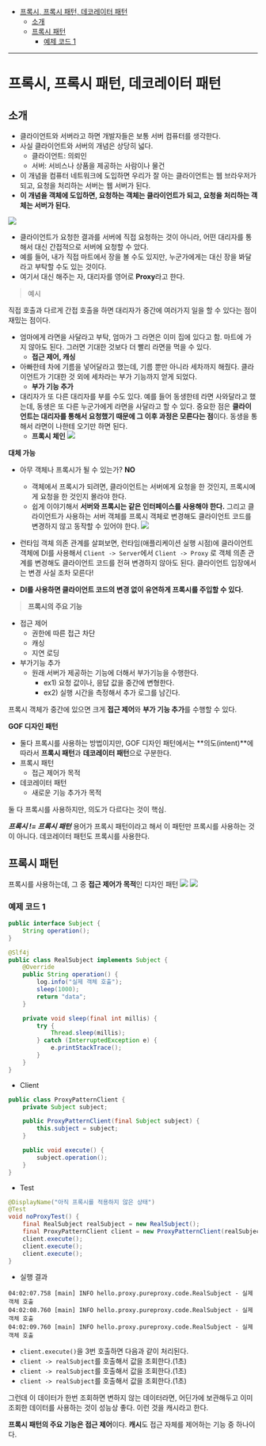 - [프록시, 프록시 패턴, 데코레이터 패턴](#프록시-프록시-패턴-데코레이터-패턴)
  - [소개](#소개)
  - [프록시 패턴](#프록시-패턴)
    - [예제 코드 1](#예제-코드-1)

---

# 프록시, 프록시 패턴, 데코레이터 패턴

## 소개

- 클라이언트와 서버라고 하면 개발자들은 보통 서버 컴퓨터를 생각한다.
- 사실 클라이언트와 서버의 개념은 상당히 넓다.
  - 클라이언트: 의뢰인
  - 서버: 서비스나 상품을 제공하는 사람이나 물건
- 이 개념을 컴퓨터 네트워크에 도입하면 우리가 잘 아는 클라이언트는 웹 브라우저가 되고, 요청을 처리하는 서버는 웹 서버가 된다.
- **이 개념을 객체에 도입하면, 요청하는 객체는 클라이언트가 되고, 요청을 처리하는 객체는 서버가 된다.**

![](/images/2022-04-28-03-30-25.png)

- 클라이언트가 요청한 결과를 서버에 직접 요청하는 것이 아니라, 어떤 대리자를 통해서 대신 간접적으로 서버에 요청할 수 았다.
- 예를 들어, 내가 직접 마트에서 장을 볼 수도 있지만, 누군가에게는 대신 장을 봐달라고 부탁할 수도 있는 것이다.
- 여기서 대신 해주는 자, 대리자를 영어로 **Proxy**라고 한다.

> 예시

직접 호출과 다르게 간접 호출을 하면 대리자가 중간에 여러가지 일을 할 수 있다는 점이 재밌는 점이다.

- 엄마에게 라면을 사달라고 부탁, 엄마가 그 라면은 이미 집에 있다고 함. 마트에 가지 않아도 된다. 그러면 기대한 것보다 더 빨리 라면을 먹을 수 있다. 
  - **접근 제어, 캐싱**
- 아빠한테 차에 기름을 넣어달라고 했는데, 기름 뿐만 아니라 세차까지 해줬다. 클라이언트가 기대한 것 외에 세차라는 부가 기능까지 얻게 되었다.
  - **부가 기능 추가**
- 대리자가 또 다른 대리자를 부를 수도 있다. 예를 들어 동생한테 라면 사와달라고 했는데, 동생은 또 다른 누군가에게 라면을 사달라고 할 수 있다. 중요한 점은 **클라이언트는 대리자를 통해서 요청했기 때문에 그 이후 과정은 모른다는 점**이다. 동생을 통해서 라면이 나한테 오기만 하면 된다.
  - **프록시 체인**
![](/images/2022-04-28-03-50-07.png)

**대체 가능**

- 아무 객체나 프록시가 될 수 있는가? **NO**
  - 객체에서 프록시가 되려면, 클라이언트는 서버에게 요청을 한 것인지, 프록시에게 요청을 한 것인지 몰라야 한다.
  - 쉽게 이야기해서 **서버와 프록시는 같은 인터페이스를 사용해야 한다.** 그리고 클라이언트가 사용하는 서버 객체를 프록시 객체로 변경해도 클라이언트 코드를 변경하지 않고 동작할 수 있어야 한다.
![](/images/2022-04-28-03-50-22.png)

- 런타임 객체 의존 관계를 살펴보면, 런타임(애플리케이션 실행 시점)에 클라이언트 객체에 DI를 사용해서 `Client -> Server`에서 `Client -> Proxy` 로 객체 의존 관계를 변경해도 클라이언트 코드를 전혀 변경하지 않아도 된다. 클라이언트 입장에서는 변경 사실 조차 모른다!
- **DI를 사용하면 클라이언트 코드의 변경 없이 유연하게 프록시를 주입할 수 있다.**


> **프록시의 주요 기능**

- 접근 제어
  - 권한에 따른 접근 차단
  - 캐싱
  - 지연 로딩
- 부가기능 추가
  - 원래 서버가 제공하는 기능에 더해서 부가기능을 수행한다.
    - ex1) 요청 값이나, 응답 값을 중간에 변형한다.
    - ex2) 실행 시간을 측정해서 추가 로그를 남긴다.

프록시 객체가 중간에 있으면 크게 **접근 제어**와 **부가 기능 추가**를 수행할 수 있다.

**GOF 디자인 패턴**
- 둘다 프록시를 사용하는 방법이지만, GOF 디자인 패턴에서는 **의도(intent)**에 따라서 **프록시 패턴**과 **데코레이터 패턴**으로 구분한다.
- 프록시 패턴
  - 접근 제어가 목적
- 데코레이터 패턴
  - 새로운 기능 추가가 목적

둘 다 프록시를 사용하지만, 의도가 다르다는 것이 핵심.

***프록시 != 프록시 패턴***
용어가 프록시 패턴이라고 해서 이 패턴만 프록시를 사용하는 것이 아니다.
데코레이터 패턴도 프록시를 사용한다.

## 프록시 패턴

프록시를 사용하는데, 그 중 **접근 제어가 목적**인 디자인 패턴
![](/images/2022-04-28-03-58-04.png)
![](/images/2022-04-28-03-58-17.png)

### 예제 코드 1

```java
public interface Subject {
    String operation();
}
```

```java
@Slf4j
public class RealSubject implements Subject {
    @Override
    public String operation() {
        log.info("실제 객체 호출");
        sleep(1000);
        return "data";
    }

    private void sleep(final int millis) {
        try {
            Thread.sleep(millis);
        } catch (InterruptedException e) {
            e.printStackTrace();
        }
    }
}
```

- Client

```java
public class ProxyPatternClient {
    private Subject subject;

    public ProxyPatternClient(final Subject subject) {
        this.subject = subject;
    }

    public void execute() {
        subject.operation();
    }
}
```

- Test

```java
@DisplayName("아직 프록시를 적용하지 않은 상태")
@Test
void noProxyTest() {
    final RealSubject realSubject = new RealSubject();
    final ProxyPatternClient client = new ProxyPatternClient(realSubject);
    client.execute();
    client.execute();
    client.execute();
}
```

- 실행 결과

```log
04:02:07.758 [main] INFO hello.proxy.pureproxy.code.RealSubject - 실제 객체 호출
04:02:08.760 [main] INFO hello.proxy.pureproxy.code.RealSubject - 실제 객체 호출
04:02:09.760 [main] INFO hello.proxy.pureproxy.code.RealSubject - 실제 객체 호출
```

- `client.execute()`을 3번 호출하면 다음과 같이 처리된다.
- `client -> realSubject`를 호출해서 값을 조회한다.(1초)
- `client -> realSubject`를 호출해서 값을 조회한다.(1초)
- `client -> realSubject`를 호출해서 값을 조회한다.(1초)

그런데 이 데이터가 한번 조회하면 변하지 않는 데이터라면, 어딘가에 보관해두고 이미 조회한 데이터를 사용하는 것이 성능상 좋다. 이런 것을 캐시라고 한다.

**프록시 패턴의 주요 기능은 접근 제어**이다. **캐시**도 접근 자체를 제어하는 기능 중 하나이다.


